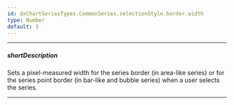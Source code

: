 ```yaml
---
id: dxChartSeriesTypes.CommonSeries.selectionStyle.border.width
type: Number
default: 3
---
```

---
##### shortDescription
Sets a pixel-measured width for the series border (in area-like series) or for the series point border (in bar-like and bubble series) when a user selects the series.

---
